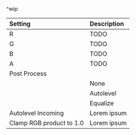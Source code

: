 ^wip

| Setting                      | Description |
| :--------------------------- | :---------- |
| R                        | TODO        |
| G                        | TODO        |
| B                        | TODO        |
| A                        | TODO        |
| Post Process             |             |
|                              | None      |
|                              | Autolevel |
|                              | Equalize  |
| Autolevel Incoming       | Lorem ipsum |
| Clamp RGB product to 1.0 | Lorem ipsum |